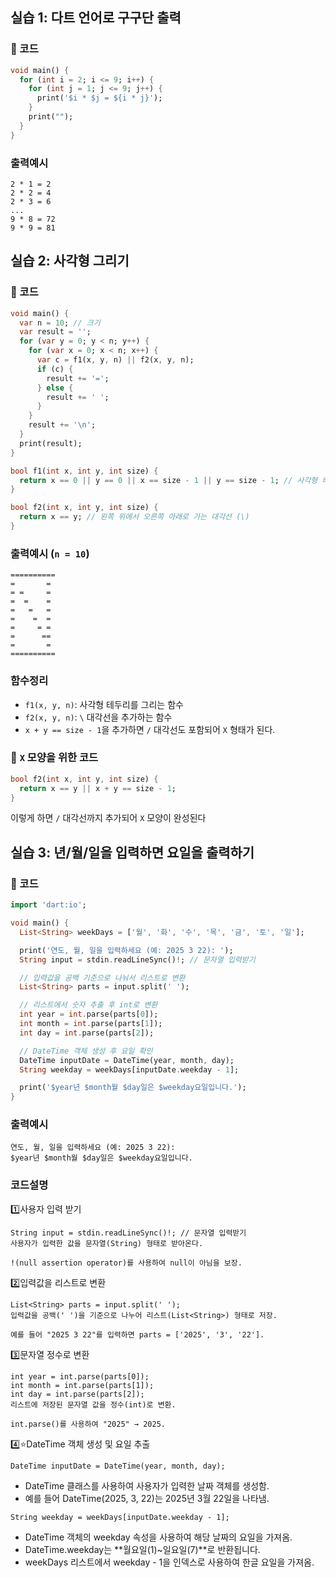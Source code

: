 ## 실습 1: 다트 언어로 구구단 출력

### 📌 코드
```dart
void main() {
  for (int i = 2; i <= 9; i++) { 
    for (int j = 1; j <= 9; j++) { 
      print('$i * $j = ${i * j}'); 
    }
    print("");
  }
}
```
### 출력예시
```
2 * 1 = 2  
2 * 2 = 4  
2 * 3 = 6  
...  
9 * 8 = 72  
9 * 9 = 81  
```
## 실습 2: 사각형 그리기

### 📌 코드
```dart
void main() {
  var n = 10; // 크기
  var result = '';
  for (var y = 0; y < n; y++) {
    for (var x = 0; x < n; x++) {
      var c = f1(x, y, n) || f2(x, y, n); 
      if (c) {
        result += '=';
      } else {
        result += ' ';
      }
    }
    result += '\n';
  }
  print(result);
}

bool f1(int x, int y, int size) {
  return x == 0 || y == 0 || x == size - 1 || y == size - 1; // 사각형 테두리
}

bool f2(int x, int y, int size) {
  return x == y; // 왼쪽 위에서 오른쪽 아래로 가는 대각선 (\)
}
```

### 출력예시 (`n = 10`)
```plaintext
==========
=       =
= =     =
=  =    =
=   =   =
=    =  =
=     = =
=      ==
=       =
==========
```

### 함수정리
- `f1(x, y, n)`: 사각형 테두리를 그리는 함수
- `f2(x, y, n)`: `\` 대각선을 추가하는 함수
- `x + y == size - 1`을 추가하면 `/` 대각선도 포함되어 `X` 형태가 된다.

### 🔹 `X` 모양을 위한 코드
```dart
bool f2(int x, int y, int size) {
  return x == y || x + y == size - 1;
}
```
 이렇게 하면 `/` 대각선까지 추가되어 `X` 모양이 완성된다
 
## 실습 3: 년/월/일을 입력하면 요일을 출력하기

### 📌 코드
```dart
import 'dart:io';

void main() {
  List<String> weekDays = ['월', '화', '수', '목', '금', '토', '일'];

  print('연도, 월, 일을 입력하세요 (예: 2025 3 22): ');
  String input = stdin.readLineSync()!; // 문자열 입력받기

  // 입력값을 공백 기준으로 나눠서 리스트로 변환
  List<String> parts = input.split(' ');

  // 리스트에서 숫자 추출 후 int로 변환
  int year = int.parse(parts[0]);
  int month = int.parse(parts[1]);
  int day = int.parse(parts[2]);

  // DateTime 객체 생성 후 요일 확인
  DateTime inputDate = DateTime(year, month, day);
  String weekday = weekDays[inputDate.weekday - 1];

  print('$year년 $month월 $day일은 $weekday요일입니다.');
}
```

### 출력예시
```
연도, 월, 일을 입력하세요 (예: 2025 3 22):
$year년 $month월 $day일은 $weekday요일입니다.
```

### 코드설명

1️⃣사용자 입력 받기
```
String input = stdin.readLineSync()!; // 문자열 입력받기
사용자가 입력한 값을 문자열(String) 형태로 받아온다.

!(null assertion operator)를 사용하여 null이 아님을 보장.
```

2️⃣입력값을 리스트로 변환
```
List<String> parts = input.split(' ');
입력값을 공백(' ')을 기준으로 나누어 리스트(List<String>) 형태로 저장.

예를 들어 "2025 3 22"를 입력하면 parts = ['2025', '3', '22'].
```

3️⃣문자열 정수로 변환
```
int year = int.parse(parts[0]);
int month = int.parse(parts[1]);
int day = int.parse(parts[2]);
리스트에 저장된 문자열 값을 정수(int)로 변환.

int.parse()를 사용하여 "2025" → 2025.
```
4️⃣⭐DateTime 객체 생성 및 요일 추출
```
DateTime inputDate = DateTime(year, month, day);
```
- DateTime 클래스를 사용하여 사용자가 입력한 날짜 객체를 생성함.
- 예를 들어 DateTime(2025, 3, 22)는 2025년 3월 22일을 나타냄.
```
String weekday = weekDays[inputDate.weekday - 1];
```
- DateTime 객체의 weekday 속성을 사용하여 해당 날짜의 요일을 가져옴.
- DateTime.weekday는 **월요일(1)~일요일(7)**로 반환됩니다.
- weekDays 리스트에서 weekday - 1을 인덱스로 사용하여 한글 요일을 가져옴.

